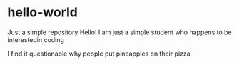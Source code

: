 # hello-world
Just a simple repository
Hello!
I am just a simple student who happens to be interestedin coding 

I find it questionable why people put pineapples on their pizza
